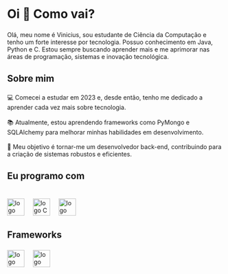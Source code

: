 <h1 align="left">Oi 👋 Como vai?</h1>

###

<p align="left">Olá, meu nome é Vinicius, sou estudante de Ciência da Computação e tenho um forte interesse por tecnologia. Possuo conhecimento em Java, Python e C. Estou sempre buscando aprender mais e me aprimorar nas áreas de programação, sistemas e inovação tecnológica.</p>

###

<h2 align="left">Sobre mim</h2>

###

<p align="left">💻 Comecei a estudar em 2023 e, desde então, tenho me dedicado a aprender cada vez mais sobre tecnologia.<br><br>📚 Atualmente, estou aprendendo frameworks como PyMongo e SQLAlchemy para melhorar minhas habilidades em desenvolvimento.<br><br>🎯 Meu objetivo é tornar-me um desenvolvedor back-end, contribuindo para a criação de sistemas robustos e eficientes.</p>

###

<h2 align="left">Eu programo com</h2>

###

<br clear="both">

<div align="left">
  <img src="https://cdn.jsdelivr.net/gh/devicons/devicon/icons/java/java-original.svg" height="40" alt="logo Java"  />
  <img width="12" />
  <img src="https://skillicons.dev/icons?i=c" height="40" alt="logo C"  />
  <img width="12" />
  <img src="https://skillicons.dev/icons?i=py" height="40" alt="logo Python"  />
</div>

###

<h2 align="left">Frameworks</h2>

###

<div align="left">
  <img src="https://cdn.jsdelivr.net/gh/devicons/devicon/icons/sqlalchemy/sqlalchemy-original.svg" height="40" alt="logo SQLAlchemy"  />
  <img width="12" />
  <img src="https://cdn.jsdelivr.net/gh/devicons/devicon/icons/mongodb/mongodb-original.svg" height="40" alt="logo MongoDB"  />
</div>

